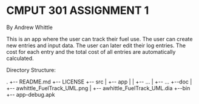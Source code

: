 # CMPUT 301 ASSIGNMENT 1
By Andrew Whittle

This is an app where the user can track their fuel use.  The user can create new
entries and input data.  The user can later edit their log entries.  The cost
for each entry and the total cost of all entries are automatically calculated.


Directory Structure:

.
+-- README.md
+-- LICENSE
+-- src
|   +-- app
|   |    +-- ...
|   +-- ...
+--doc
|   +-- awhittle_FuelTrack_UML.png
|   +-- awhittle_FuelTrack_UML.dia
+--bin
    +-- app-debug.apk
